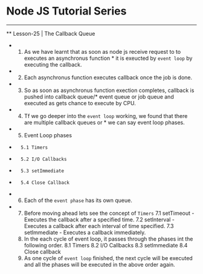 
# Node JS Tutorial Series

***
**  Lesson-25 | The Callback Queue
 
*  1. As we have learnt that as soon as node js receive request to to executes an asynchronus function *     it is exeucted by `event loop` by executing the callback.
*  2. Each asynchronus function executes callback once the job is done.
*  3. So as soon as asynchronus function exection completes, callback is pushed into callback queue/*     event queue or job queue and executed as gets chance to execute by CPU.
*  4. Tf we go deeper into the `event loop` working, we found that there are multiple callback queues or *     we can say event loop phases.
*  5. Event Loop phases
*       5.1 Timers
*       5.2 I/O Callbacks
*       5.3 setImmediate
*       5.4 Close Callback
*  6. Each of the `event phase` has its own queue.
*  7. Before moving ahead lets see the concept of `Timers` 
        7.1 setTimeout - Executes the callback after a specified time.
        7.2 setInterval - Executes a callback after each interval of time specified.
        7.3 setImmediate - Executes a callback immediately.
    8. In the each cycle of event loop, it passes through the phases int the following order.
        8.1 Timers
        8.2 I/O Callbacks
        8.3 setImmediate
        8.4 Close callback
    9. As one cycle of `event loop` finished, the next cycle will be executed and all the phases will 
       be executed in the above order again.
